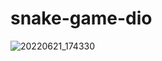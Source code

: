 # snake-game-dio


![20220621_174330](https://user-images.githubusercontent.com/86168060/174894118-b69b2405-4b69-4c23-9fb5-60dfab8a18b1.gif)
